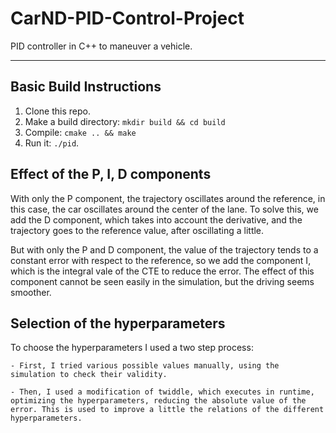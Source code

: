 
# CarND-PID-Control-Project
PID controller in C++ to maneuver a vehicle.

---

## Basic Build Instructions

1. Clone this repo.
2. Make a build directory: `mkdir build && cd build`
3. Compile: `cmake .. && make`
4. Run it: `./pid`. 

## Effect of the P, I, D components

With only the P component, the trajectory oscillates around the reference, in this case, the car oscillates around the center of the lane. To solve this, we add the D component, which takes into account the derivative, and the trajectory goes to the reference value, after oscillating a little.

But with only the P and D component, the value of the trajectory tends to a constant error with respect to the reference, so we add the component I, which is the integral vale of the CTE to reduce the error. The effect of this component cannot be seen easily in the simulation, but the driving seems smoother.

## Selection of the hyperparameters

To choose the hyperparameters I used a two step process:
	
	- First, I tried various possible values manually, using the simulation to check their validity.

	- Then, I used a modification of twiddle, which executes in runtime, optimizing the hyperparameters, reducing the absolute value of the error. This is used to improve a little the relations of the different hyperparameters.
